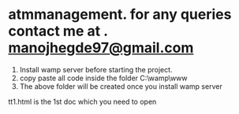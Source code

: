 # atmmanagement. for any queries contact me at . manojhegde97@gmail.com
1. Install wamp server before starting the project.
2. copy paste all code inside the folder C:\wamp\www 
3. The above folder will be created once you install wamp server

tt1.html is the 1st doc which you need to open
